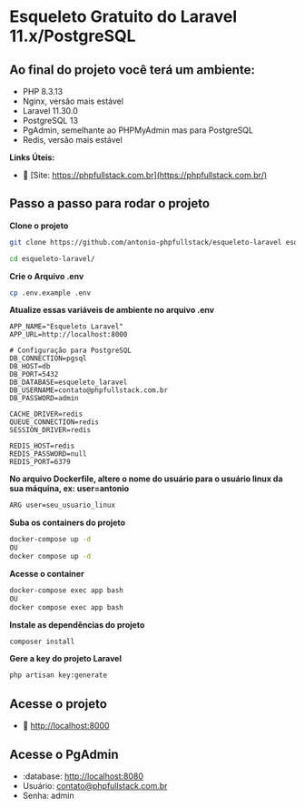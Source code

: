 # Esqueleto Gratuito do Laravel 11.x/PostgreSQL

## Ao final do projeto você terá um ambiente:
- PHP 8.3.13
- Nginx, versão mais estável
- Laravel 11.30.0 
- PostgreSQL 13
- PgAdmin, semelhante ao PHPMyAdmin mas para PostgreSQL
- Redis, versão mais estável

**Links Úteis:**

- :tada: [Site: https://phpfullstack.com.br](https://phpfullstack.com.br/)

## Passo a passo para rodar o projeto
**Clone o projeto**
```sh
git clone https://github.com/antonio-phpfullstack/esqueleto-laravel esqueleto-laravel
```
```sh
cd esqueleto-laravel/
```


**Crie o Arquivo .env**
```sh
cp .env.example .env
```


**Atualize essas variáveis de ambiente no arquivo .env**
```dosini
APP_NAME="Esqueleto Laravel"
APP_URL=http://localhost:8000

# Configuração para PostgreSQL
DB_CONNECTION=pgsql
DB_HOST=db           
DB_PORT=5432
DB_DATABASE=esqueleto_laravel  
DB_USERNAME=contato@phpfullstack.com.br         
DB_PASSWORD=admin        

CACHE_DRIVER=redis
QUEUE_CONNECTION=redis
SESSION_DRIVER=redis

REDIS_HOST=redis
REDIS_PASSWORD=null
REDIS_PORT=6379
```

**No arquivo Dockerfile, altere o nome do usuário para o usuário linux da sua máquina, ex: user=antonio**
```sh
ARG user=seu_usuario_linux
```

**Suba os containers do projeto**
```sh
docker-compose up -d
OU
docker compose up -d
```


**Acesse o container**
```sh
docker-compose exec app bash
OU
docker compose exec app bash
```


**Instale as dependências do projeto**
```sh
composer install
```


**Gere a key do projeto Laravel**
```sh
php artisan key:generate
```


## Acesse o projeto

- :rocket: [http://localhost:8000](http://localhost:8000)

## Acesse o PgAdmin

- :database: [http://localhost:8080](http://localhost:8080)
- Usuário: contato@phpfullstack.com.br
- Senha: admin
